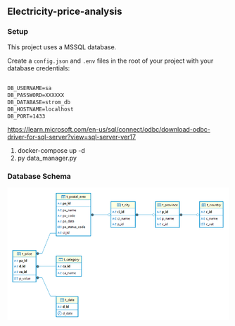 
## Electricity-price-analysis

### Setup

This project uses a MSSQL database.

Create a `config.json` and `.env` files in the root of your project with your database credentials:

```json
```

```
DB_USERNAME=sa
DB_PASSWORD=XXXXXX
DB_DATABASE=strom_db
DB_HOSTNAME=localhost
DB_PORT=1433
```

https://learn.microsoft.com/en-us/sql/connect/odbc/download-odbc-driver-for-sql-server?view=sql-server-ver17

1. docker-compose up -d
2. py data_manager.py

### Database Schema
![Database Schema](data/img/schema.png)
